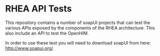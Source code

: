 RHEA API Tests
==============

This repository contains a number of soapUI projects that can test the various APIs exposed by the components of the RHEA architecture. This also include an API to test the OpenHIM.

In order to use these test you will need to download soapUI from here: http://www.soapui.org/

